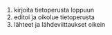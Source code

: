 1. kirjoita tietoperusta loppuun
2. editoi ja oikolue tietoperusta
3. lähteet ja lähdeviittaukset oikein
